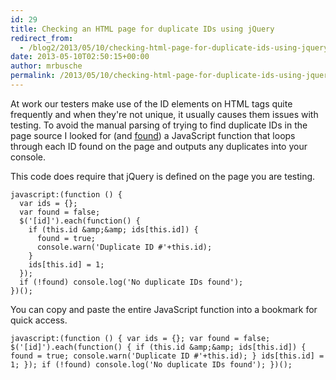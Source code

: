 ```yaml
---
id: 29
title: Checking an HTML page for duplicate IDs using jQuery
redirect_from:
  - /blog2/2013/05/10/checking-html-page-for-duplicate-ids-using-jquery/
date: 2013-05-10T02:50:15+00:00
author: mrbusche
permalink: /2013/05/10/checking-html-page-for-duplicate-ids-using-jquery/
---
```


At work our testers make use of the ID elements on HTML tags quite frequently and when they're not unique, it usually causes them issues with testing. To avoid the manual parsing of trying to find duplicate IDs in the page source I looked for (and <a href="https://stackoverflow.com/questions/482763/jquery-to-check-for-duplicate-ids-in-a-dom/4967254#4967254" target="_blank">found</a>) a JavaScript function that loops through each ID found on the page and outputs any duplicates into your console.

This code does require that jQuery is defined on the page you are testing.

    javascript:(function () {
      var ids = {};
      var found = false;
      $('[id]').each(function() {
        if (this.id &amp;&amp; ids[this.id]) {
          found = true;
          console.warn('Duplicate ID #'+this.id);
        }
        ids[this.id] = 1;
      });
      if (!found) console.log('No duplicate IDs found');
    })();

You can copy and paste the entire JavaScript function into a bookmark for quick access.

    javascript:(function () { var ids = {}; var found = false; $('[id]').each(function() { if (this.id &amp;&amp; ids[this.id]) { found = true; console.warn('Duplicate ID #'+this.id); } ids[this.id] = 1; }); if (!found) console.log('No duplicate IDs found'); })();
